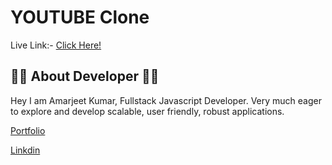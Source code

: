 # YOUTUBE Clone

Live Link:- [Click Here!](https://amarjeet-tube.vercel.app)


## 👨‍💻 About Developer 👨‍💻

Hey I am Amarjeet Kumar, Fullstack Javascript Developer. Very much eager to explore and develop scalable, user friendly, robust applications. 

[Portfolio](https://amarjeet-portfolio.netlify.app/)

[Linkdin](https://www.linkedin.com/in/amarjeet-kumar-46b79b236/)
